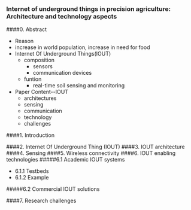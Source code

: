 ### Internet of underground things in precision agriculture: Architecture and technology aspects
####0. Abstract

-  Reason
  - increase in world population, increase in need for food
- Internet Of Underground Things(IOUT)
  - composition
    - sensors
    - communication devices
  - funtion
    - real-time soil sensing and monitoring
- Paper Content--IOUT
  - architectures
  - sensing
  - communication
  - technology
  - challenges 


####1. Introduction

####2. Internet Of Underground Thing (IOUT)
####3. IOUT architecture
####4. Sensing
####5. Wireless connectivity
####6. IOUT enabling technologies
#####6.1 Academic IOUT systems
- 6.1.1 Testbeds
- 6.1.2 Example 

#####6.2 Commercial IOUT solutions

####7. Research challenges